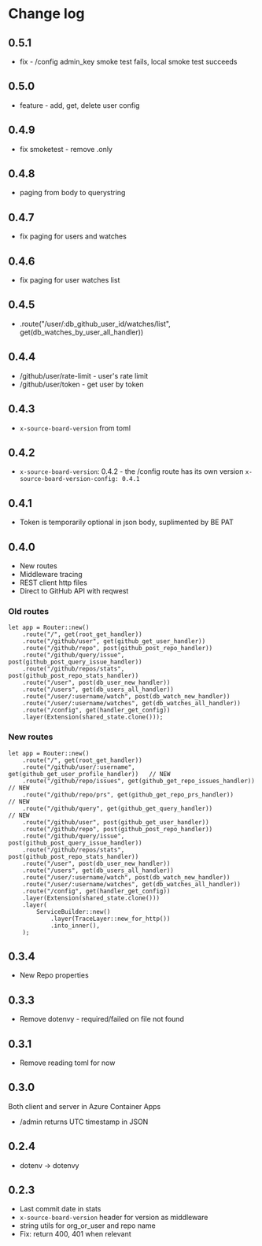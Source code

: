 # Change log

## 0.5.1

* fix - /config admin_key smoke test fails, local smoke test succeeds

## 0.5.0

* feature - add, get, delete user config

## 0.4.9

* fix smoketest - remove .only

## 0.4.8

* paging from body to querystring

## 0.4.7

* fix paging for users and watches

## 0.4.6

* fix paging for user watches list

## 0.4.5

* .route("/user/:db_github_user_id/watches/list", get(db_watches_by_user_all_handler))

##  0.4.4

* /github/user/rate-limit - user's rate limit
* /github/user/token - get user by token

## 0.4.3

* `x-source-board-version` from toml

## 0.4.2

* `x-source-board-version`: 0.4.2 - the /config route has its own version `x-source-board-version-config: 0.4.1`

## 0.4.1

* Token is temporarily optional in json body, suplimented by BE PAT

## 0.4.0

* New routes
* Middleware tracing
* REST client http files
* Direct to GitHub API with reqwest

### Old routes

```
let app = Router::new()
    .route("/", get(root_get_handler))
    .route("/github/user", get(github_get_user_handler))
    .route("/github/repo", post(github_post_repo_handler))
    .route("/github/query/issue", post(github_post_query_issue_handler))
    .route("/github/repos/stats", post(github_post_repo_stats_handler))
    .route("/user", post(db_user_new_handler))
    .route("/users", get(db_users_all_handler))
    .route("/user/:username/watch", post(db_watch_new_handler))
    .route("/user/:username/watches", get(db_watches_all_handler))
    .route("/config", get(handler_get_config))
    .layer(Extension(shared_state.clone()));
```

### New routes

```
let app = Router::new()
    .route("/", get(root_get_handler))
    .route("/github/user/:username", get(github_get_user_profile_handler))   // NEW
    .route("/github/repo/issues", get(github_get_repo_issues_handler))       // NEW
    .route("/github/repo/prs", get(github_get_repo_prs_handler))             // NEW
    .route("/github/query", get(github_get_query_handler))                   // NEW
    .route("/github/user", post(github_get_user_handler))
    .route("/github/repo", post(github_post_repo_handler))
    .route("/github/query/issue", post(github_post_query_issue_handler))
    .route("/github/repos/stats", post(github_post_repo_stats_handler))
    .route("/user", post(db_user_new_handler))
    .route("/users", get(db_users_all_handler))
    .route("/user/:username/watch", post(db_watch_new_handler))
    .route("/user/:username/watches", get(db_watches_all_handler))
    .route("/config", get(handler_get_config))
    .layer(Extension(shared_state.clone()))
    .layer(
        ServiceBuilder::new()
            .layer(TraceLayer::new_for_http())
            .into_inner(),
    );
```

## 0.3.4

* New Repo properties

## 0.3.3

* Remove dotenvy - required/failed on file not found

## 0.3.1

* Remove reading toml for now

## 0.3.0

Both client and server in Azure Container Apps

* /admin returns UTC timestamp in JSON

## 0.2.4

* dotenv -> dotenvy

## 0.2.3

* Last commit date in stats
* `x-source-board-version` header for version as middleware
* string utils for org_or_user and repo name
* Fix: return 400, 401 when relevant
